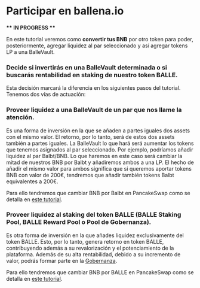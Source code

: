 # Participar en ballena.io

**\*\* IN PROGRESS \*\***



En este tutorial veremos como **convertir tus BNB** por otro token para poder, posteriormente, agregar liquidez al par seleccionado y así agregar tokens LP a una BalleVault.



### Decide si invertirás en una BalleVault determinada o si buscarás rentabilidad en staking de nuestro token BALLE.

Esta decisión marcará la diferencia en los siguientes pasos del tutorial. Tenemos dos vías de actuación:



### Proveer liquidez a una BalleVault de un par que nos llame la atención.

Es una forma de inversión en la que se añaden a partes iguales dos assets con el mismo valor. El retorno, por lo tanto, será de estos dos assets también a partes iguales. La BalleVault lo que hará será aumentar los tokens que tenemos asignados al par seleccionado. Por ejemplo, podríamos añadir liquidez al par Balbt/BNB. Lo que haremos en este caso será cambiar la mitad de nuestros BNB por Balbt y añadiremos ambos a una LP. El hecho de añadir el mismo valor para ambos significa que si queremos aportar tokens BNB con valor de 200€, tendremos que añadir también tokens Balbt equivalentes a 200€.

Para ello tendremos que cambiar BNB por Balbt en PancakeSwap como se detalla en [este tutorial](como-participar-en-una-ballevault/cambiar-bnb-por-otro-token-en-pancakeswap.md).



### Proveer liquidez al staking del token BALLE \(BALLE Staking Pool, BALLE Reward Pool o Pool de Gobernanza\).

Es otra forma de inversión en la que añades liquidez exclusivamente del token BALLE. Esto, por lo tanto, genera retorno en token BALLE, contribuyendo además a su revalorización y el potenciamiento de la plataforma. Además de su alta rentabilidad, debido a su incremento de valor, podrás formar parte en la [Gobernanza](../../../../tecnico/gobernanza.md). 

Para ello tendremos que cambiar BNB por BALLE en PancakeSwap como se detalla en [este tutorial](avanzado-como-participar-en-la-staking-pool-de-balle/como-comprar-el-token-balle.md).





